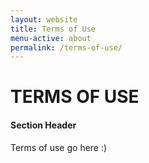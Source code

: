 ```yaml
---
layout: website
title: Terms of Use
menu-active: about
permalink: /terms-of-use/
---
```

<main class="page-content">
  <div class="text-container">
    <div class="wrapper wrapper--small">
      <h1>TERMS OF USE</h1>
      <h4>Section Header</h4>
      <p>Terms of use go here :)</p>
    </div>
  </div>
</main>
